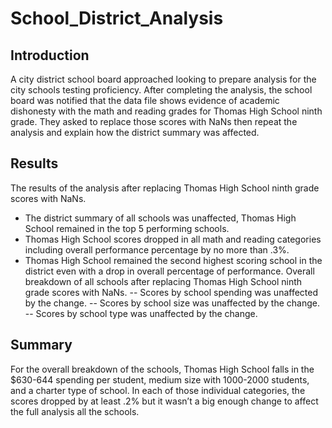 # School_District_Analysis
## Introduction
A city district school board approached looking to prepare analysis for the city schools testing proficiency. After completing the analysis, the school board was notified that the data file shows evidence of academic dishonesty with the math and reading grades for Thomas High School ninth grade. They asked to replace those scores with NaNs then repeat the analysis and explain how the district summary was affected.
## Results
The results of the analysis after replacing Thomas High School ninth grade scores with NaNs.
 - The district summary of all schools was unaffected, Thomas High School remained in the top 5 performing schools.
 - Thomas High School scores dropped in all math and reading categories including overall performance percentage by no more than .3%.
 - Thomas High School remained the second highest scoring school in the district even with a drop in overall percentage of performance.
Overall breakdown of all schools after replacing Thomas High School ninth grade scores with NaNs.
 -- Scores by school spending was unaffected by the change.
 -- Scores by school size was unaffected by the change.
 -- Scores by school type was unaffected by the change.
## Summary
For the overall breakdown of the schools, Thomas High School falls in the $630-644 spending per student, medium size with 1000-2000 students, and a charter type of school. In each of those individual categories, the scores dropped by at least .2% but it wasn’t a big enough change to affect the full analysis all the schools.
